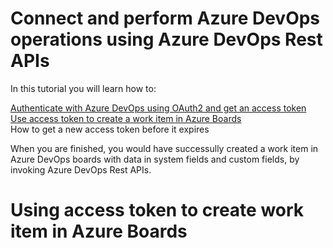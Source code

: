 # Connect and perform Azure DevOps operations using Azure DevOps Rest APIs

In this tutorial you will learn how to:  

  [Authenticate with Azure DevOps using OAuth2 and get an access token][1]  
  [Use access token to create a work item in Azure Boards](#u1)  
  How to get a new access token before it expires  
  
When you are finished, you would have successully created a work item in Azure DevOps boards with data in system fields and custom fields, by invoking Azure DevOps Rest APIs. 


 
# <a name="u1"> Using access token to create work item in Azure Boards
  

  
[1]: https://github.com/aj3705/AzureDevOps/blob/master/restapis/ado-authentication.md
